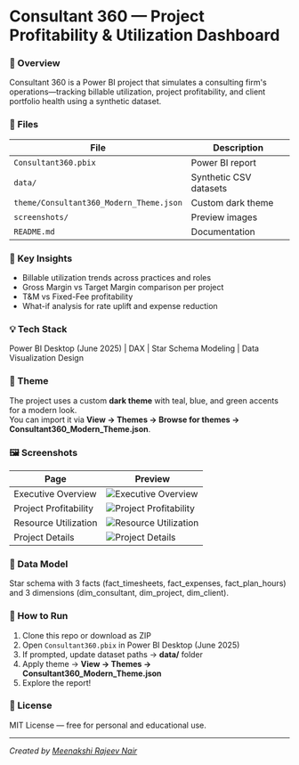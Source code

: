 # Consultant 360 — Project Profitability & Utilization Dashboard

### 🎯 Overview
Consultant 360 is a Power BI project that simulates a consulting firm's operations—tracking billable utilization, project profitability, and client portfolio health using a synthetic dataset.

### 📂 Files
| File | Description |
|------|--------------|
| `Consultant360.pbix` | Power BI report |
| `data/` | Synthetic CSV datasets |
| `theme/Consultant360_Modern_Theme.json` | Custom dark theme |
| `screenshots/` | Preview images |
| `README.md` | Documentation |

### 🧠 Key Insights
- Billable utilization trends across practices and roles  
- Gross Margin vs Target Margin comparison per project  
- T&M vs Fixed-Fee profitability  
- What-if analysis for rate uplift and expense reduction  

### 💡 Tech Stack
Power BI Desktop (June 2025) | DAX | Star Schema Modeling | Data Visualization Design

### 🎨 Theme
The project uses a custom **dark theme** with teal, blue, and green accents for a modern look.  
You can import it via **View → Themes → Browse for themes → Consultant360_Modern_Theme.json**.

### 🖼️ Screenshots
| Page | Preview |
|------|----------|
| Executive Overview | ![Executive Overview](screenshots/ExecutiveOverview.png) |
| Project Profitability | ![Project Profitability](screenshots/ProjectProfitability.png) |
| Resource Utilization | ![Resource Utilization](screenshots/ResourceUtilization.png) |
| Project Details | ![Project Details](screenshots/ProjectDetails.png) |

### 🧩 Data Model
Star schema with 3 facts (fact_timesheets, fact_expenses, fact_plan_hours) and 3 dimensions (dim_consultant, dim_project, dim_client).

### 🚀 How to Run
1. Clone this repo or download as ZIP  
2. Open `Consultant360.pbix` in Power BI Desktop (June 2025)  
3. If prompted, update dataset paths → **data/** folder  
4. Apply theme → **View → Themes → Consultant360_Modern_Theme.json**  
5. Explore the report!

### 📄 License
MIT License — free for personal and educational use.

---
*Created by [Meenakshi Rajeev Nair]([https://www.linkedin.com/in/meenakshi-rajeev-nair-43301b248/])*  
